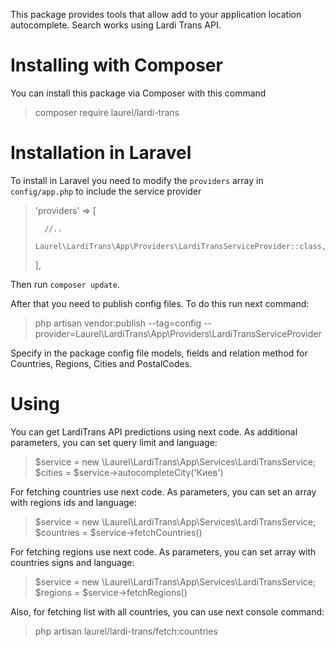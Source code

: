 This package provides tools that allow add to your application location autocomplete. Search works using Lardi Trans API.

# Installing with Composer
You can install this package via Composer with this command
> composer require laurel/lardi-trans

# Installation in Laravel
To install in Laravel you need to modify the `providers` array in `config/app.php` to include the service provider
> 'providers' => [
>
>       //..
>       Laurel\LardiTrans\App\Providers\LardiTransServiceProvider::class,
>
> ],

Then run `composer update`.

After that you need to publish config files. To do this run next command:
> php artisan vendor:publish --tag=config --provider=Laurel\LardiTrans\App\Providers\LardiTransServiceProvider

Specify in the package config file models, fields and relation method for Countries, Regions, Cities and PostalCodes.

# Using
You can get LardiTrans API predictions using next code. As additional parameters, you can set query limit and language:
> $service = new \Laurel\LardiTrans\App\Services\LardiTransService;
> $cities = $service->autocompleteCity('Киев')

For fetching countries use next code. As parameters, you can set an array with regions ids and language:
> $service = new \Laurel\LardiTrans\App\Services\LardiTransService;
> $countries = $service->fetchCountries()

For fetching regions use next code. As parameters, you can set array with countries signs and language:
> $service = new \Laurel\LardiTrans\App\Services\LardiTransService;
> $regions = $service->fetchRegions()

Also, for fetching list with all countries, you can use next console command:
> php artisan laurel/lardi-trans/fetch:countries
